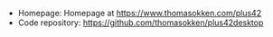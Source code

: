 - Homepage: Homepage at https://www.thomasokken.com/plus42
- Code repository: https://github.com/thomasokken/plus42desktop
